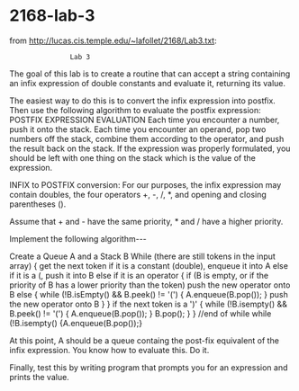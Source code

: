 2168-lab-3
==========

from http://lucas.cis.temple.edu/~lafollet/2168/Lab3.txt:

                   Lab 3

The goal of this lab is to create a routine that can accept a
string containing an infix expression of double constants
and evaluate it, returning its value.

The easiest way to do this is to convert the infix expression into
postfix. Then use the following algorithm to evaluate the
postfix expression:
POSTFIX EXPRESSION EVALUATION
Each time you encounter a number, push it onto the stack.  Each time
you encounter an operand, pop two numbers off the stack, combine
them according to the operator, and push the result back on the stack.
If the expression was properly formulated, you should be left with one
thing on the stack which is the value of the expression.

INFIX to POSTFIX conversion:
For our purposes, the infix expression may contain doubles,
the four operators +, -, /, *, and opening and closing parentheses ().

Assume that + and - have the same priority, * and / have a higher
priority.


Implement the following algorithm---

Create a Queue A and a Stack B
    While (there are still tokens in the input array)
    {
      get the next token
      if it is a constant (double), enqueue it into A
      else if it is a (, push it into B
      else if it is an operator
      {
        if (B is empty, or if the priority of B has a lower priority than
        the token)
          push the new operator onto B
        else
        {
          while (!B.isEmpty() && B.peek() != '(') 
          {
            A.enqueue(B.pop());
          }
          push the new operator onto B
        }
      }
      if the next token is a ')'
      {
        while (!B.isempty() && B.peek() != '(')
        {
          A.enqueue(B.pop());
        }
        B.pop();
      }
    } //end of while
    while (!B.isempty() {A.enqueue(B.pop());}


At this point, A should be a queue containg the post-fix equivalent
of the infix expression.  You know how to evaluate  this.  Do it.

Finally, test this by writing  program that prompts you for an
expression and prints the value.